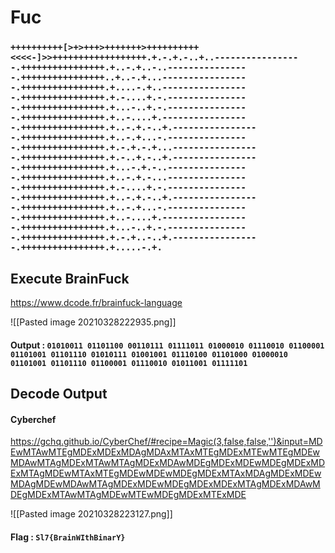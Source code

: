 # Fuc

###  `` ++++++++++[>+>+++>+++++++>++++++++++<<<<-]>>++++++++++++++++++.+.-.+.-..+..-----------------.++++++++++++++++.+..-.+..-..----------------.++++++++++++++++..+..-.+...-----------------.++++++++++++++++.+....-.+..-----------------.++++++++++++++++.+.-....+.-.----------------.++++++++++++++++.+...-..+.-.----------------.++++++++++++++++.+..-....+.-----------------.++++++++++++++++.+..-.+.-..+.-----------------.++++++++++++++++.+..-.+...-.----------------.++++++++++++++++.+.-.+.-.+...-----------------.++++++++++++++++.+.-..+.-..+.-----------------.++++++++++++++++.+...-.+.-..----------------.++++++++++++++++.+..-.+.-...----------------.++++++++++++++++.+.-....+.-.----------------.++++++++++++++++.+..-.+.-..+.-----------------.++++++++++++++++.+..-.+...-.----------------.++++++++++++++++.+..-....+.-----------------.++++++++++++++++.+...-..+.-.----------------.++++++++++++++++.+.-.+..-..+.-----------------.++++++++++++++++.+.....-.+. ``


## Execute BrainFuck 

https://www.dcode.fr/brainfuck-language

![[Pasted image 20210328222935.png]]

#### Output : `` 01010011 01101100 00110111 01111011 01000010 01110010 01100001 01101001 01101110 01010111 01001001 01110100 01101000 01000010 01101001 01101110 01100001 01110010 01011001 01111101 ``

## Decode Output

#### Cyberchef
https://gchq.github.io/CyberChef/#recipe=Magic(3,false,false,'')&input=MDEwMTAwMTEgMDExMDExMDAgMDAxMTAxMTEgMDExMTEwMTEgMDEwMDAwMTAgMDExMTAwMTAgMDExMDAwMDEgMDExMDEwMDEgMDExMDExMTAgMDEwMTAxMTEgMDEwMDEwMDEgMDExMTAxMDAgMDExMDEwMDAgMDEwMDAwMTAgMDExMDEwMDEgMDExMDExMTAgMDExMDAwMDEgMDExMTAwMTAgMDEwMTEwMDEgMDExMTExMDE

![[Pasted image 20210328223127.png]]

#### Flag : `` Sl7{BrainWIthBinarY} ``


